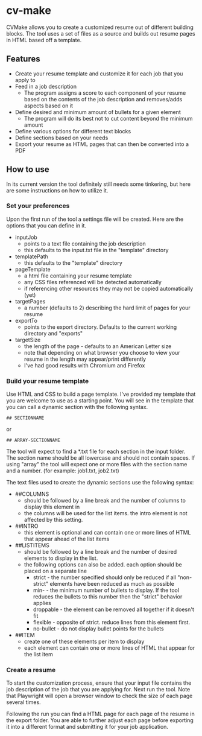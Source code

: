 # cv-make

CVMake allows you to create a customized resume out of different building blocks.
The tool uses a set of files as a source and builds out resume pages in HTML based off a template. 

## Features

- Create your resume template and customize it for each job that you apply to
- Feed in a job description 
  - The program assigns a score to each component of your resume based on the contents of the job description and removes/adds aspects based on it
- Define desired and minimum amount of bullets for a given element
  - The program will do its best not to cut content beyond the minimum amount
- Define various options for different text blocks
- Define sections based on your needs
- Export your resume as HTML pages that can then be converted into a PDF

## How to use

In its current version the tool definitely still needs some tinkering, but here are some instructions on how to utilize it. 

### Set your preferences

Upon the first run of the tool a settings file will be created. 
Here are the options that you can define in it. 

- inputJob 
  - points to a text file containing the job description
  - this defaults to the input.txt file in the "template" directory
- templatePath
  - this defaults to the "template" directory
- pageTemplate
  - a html file containing your resume template
  - any CSS files referenced will be detected automatically
  - if referencing other resources they may not be copied automatically (yet)
- targetPages
  - a number (defaults to 2) describing the hard limit of pages for your resume
- exportTo
  - points to the export directory. Defaults to the current working directory and "exports"
- targetSize
  - the length of the page - defaults to an American Letter size
  - note that depending on what browser you choose to view your resume in the length may appear/print differently
  - I've had good results with Chromium and Firefox 

### Build your resume template

Use HTML and CSS to build a page template. I've provided my template that you are welcome to use as a starting point. 
You will see in the template that you can call a dynamic section with the following syntax.

```
## SECTIONNAME
```

or

```
## ARRAY-SECTIONNAME
```

The tool will expect to find a *.txt file for each section in the input folder. The section name should be all lowercase and should not contain spaces. 
If using "array" the tool will expect one or more files with the section name and a number. (for example: job1.txt, job2.txt)

The text files used to create the dynamic sections use the following syntax:

- ##COLUMNS
  - should be followed by a line break and the number of columns to display this element in
  - the columns will be used for the list items. the intro element is not affected by this setting.
- ##INTRO
  - this element is optional and can contain one or more lines of HTML that appear ahead of the list items
- ##LISTITEMS
  - should be followed by a line break and the number of desired elements to display in the list.
  - the following options can also be added. each option should be placed on a separate line
    - strict - the number specified should only be reduced if all "non-strict" elements have been reduced as much as possible
    - min-<NUMBER> - the minimum number of bullets to display. If the tool reduces the bullets to this number then the "strict" behavior applies
    - droppable - the element can be removed all together if it doesn't fit
    - flexible - opposite of strict. reduce lines from this element first. 
    - no-bullet - do not display bullet points for the bullets
- ##ITEM
  - create one of these elements per item to display
  - each element can contain one or more lines of HTML that appear for the list item

### Create a resume

To start the customization process, ensure that your input file contains the job description of the job that you are applying for. 
Next run the tool. Note that Playwright will open a browser window to check the size of each page several times. 

Following the run you can find a HTML page for each page of the resume in the export folder. 
You are able to further adjust each page before exporting it into a different format and submitting it for your job application.